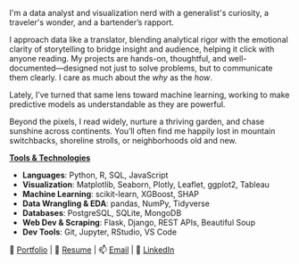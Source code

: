 <!--
I am a data analyst and visualization specialist driven by curiosity, creativity, and a dedication to lifelong learning. A versatile generalist with expertise in Python and a broad analytical toolkit, I bring a passion for solving complex problems and meticulous attention to detail to every project. My diverse experiences—spanning two advanced degrees, extensive global travel, and a decade in hospitality—have sharpened my adaptability, communication skills, and ability to build rapport with people from all walks of life. I thrive on learning, synthesizing knowledge across disciplines, and delivering clear, impactful insights.

“I arise in the morning torn between a desire to improve (or save) the world and a desire to enjoy (or savor) the world. This makes it hard to plan the day.” - E.B. White
-->

<!-- I'm a data analyst and visualization geek with a generalist's brain, a traveler's soul, and a bartender’s heart. I love puzzles—especially the kind hidden inside messy datasets. With Python in one hand and Plotly in the other, I bring structure to chaos and tell stories with data that people actually want to read.

When I'm not doing that, I'm probably devouring books, tending a garden, chasing sunlight across continents, or wandering through a new city with curiosity as my compass. -->

I'm a data analyst and visualization nerd with a generalist's curiosity, a traveler's wonder, and a bartender’s rapport. 

I approach data like a translator, blending analytical rigor with the emotional clarity of storytelling to bridge insight and audience, helping it click with anyone reading. My projects are hands-on, thoughtful, and well-documented—designed not just to solve problems, but to communicate them clearly. I care as much about the *why* as the *how*. 

Lately, I’ve turned that same lens toward machine learning, working to make predictive models as understandable as they are powerful.

Beyond the pixels, I read widely, nurture a thriving garden, and chase sunshine across continents. You’ll often find me happily lost in mountain switchbacks, shoreline strolls, or neighborhoods old and new.

<!-- <details> -->
<strong><u>Tools & Technologies</u></strong> 
- **Languages**: Python, R, SQL, JavaScript
- **Visualization**: Matplotlib, Seaborn, Plotly, Leaflet, ggplot2, Tableau
- **Machine Learning**: scikit-learn, XGBoost, SHAP
- **Data Wrangling & EDA**: pandas, NumPy, Tidyverse
- **Databases**: PostgreSQL, SQLite, MongoDB
- **Web Dev & Scraping**: Flask, Django, REST APIs, Beautiful Soup
- **Dev Tools**: Git, Jupyter, RStudio, VS Code
<!-- </details> -->

🔗 <a href="https://johbry17.github.io/portfolio/index.html" target="_blank">Portfolio</a> | 📄 <a href="./Johns_Bryan_C_CV.pdf" target="_blank">Resume</a> | 📫 <a href="mailto:bryan.johns.official@gmail.com">Email</a> | 🔗 <a href="https://linkedin.com/in/b-johns" target="_blank">LinkedIn</a>

<!--
By day, I wrangle data. By night (and weekends), I’m an explorer—of books, trails, cities, and ideas. I'm a data analyst and visualization specialist who thrives on learning, solving, and making the complex clear. My path has taken me through two Master’s degrees, five continents, countless datasets, and a surprising number of cocktail shakers. Each step sharpened my people skills, problem-solving mindset, and thirst for understanding.

I’m happiest where curiosity meets impact—and where data can help us understand and improve the world we live in.
-->

<!--
I’m a data analyst and visualization specialist with a passion for uncovering insights and solving meaningful problems. A curious and detail-oriented generalist, I work primarily in Python and bring a broad analytical toolkit to the table. My background spans two advanced degrees, global experience across five continents, and a decade in hospitality—sharpening my communication, adaptability, and people skills. I specialize in turning complexity into clarity, bridging data and decision-making.

Outside of work, I recharge through reading, travel, hiking, and exploring new places. I’m always learning—whether through a great book, a bike ride, or a new dataset.
-->

<!--
**johbry17/johbry17** is a ✨ _special_ ✨ repository because its `README.md` (this file) appears on your GitHub profile.

Here are some ideas to get you started:

- 🔭 I’m currently working on ...
- 🌱 I’m currently learning ...
- 👯 I’m looking to collaborate on ...
- 🤔 I’m looking for help with ...
- 💬 Ask me about ...
- 📫 How to reach me: ...
- 😄 Pronouns: ...
- ⚡ Fun fact: ...
-->
